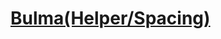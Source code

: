 [Bulma(Helper/Spacing)](https://bulma.io/documentation/helpers/spacing-helpers/)
=====================
